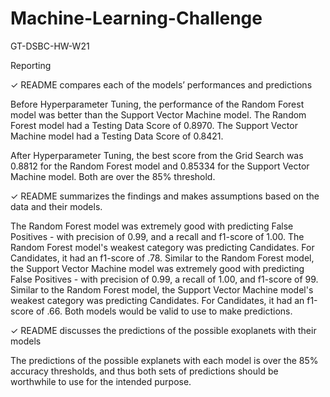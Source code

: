 # Machine-Learning-Challenge
GT-DSBC-HW-W21


Reporting


✓ README compares each of
the models’ performances and
predictions

Before Hyperparameter Tuning, the performance of the Random Forest model was better than the Support Vector Machine model.
The Random Forest model had a Testing Data Score of 0.8970.
The Support Vector Machine model had a Testing Data Score of 0.8421.

After Hyperparameter Tuning, the best score from the Grid Search was 0.8812 for the Random Forest model and 0.85334 for the Support Vector Machine model.
Both are over the 85% threshold.



✓ README summarizes the
findings and makes assumptions
based on the data and their
models.

The Random Forest model was extremely good with predicting False Positives - with precision of 0.99, and a recall and f1-score of 1.00.
The Random Forest model's weakest category was predicting Candidates. For Candidates, it had an f1-score of .78.
Similar to the Random Forest model, the Support Vector Machine model was extremely good with predicting False Positives - with precision of 0.99, a recall of 1.00, and f1-score of 99.
Similar to the Random Forest model, the Support Vector Machine model's weakest category was predicting Candidates. For Candidates, it had an f1-score of .66.
Both models would be valid to use to make predictions.



✓ README discusses the
predictions of the possible
exoplanets with their models

The predictions of the possible explanets with each model is over the 85% accuracy thresholds, and thus both sets of predictions should be worthwhile to use for the intended purpose.